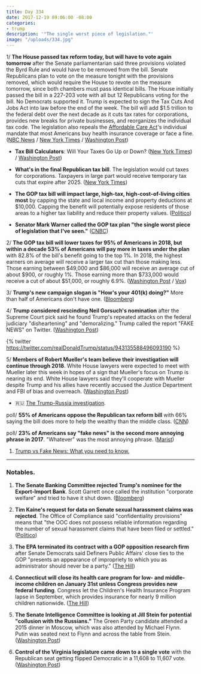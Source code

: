 ```yaml
---
title: Day 334
date: 2017-12-19 09:06:00 -08:00
categories:
- trump
description: '"The single worst piece of legislation."'
image: "/uploads/334.jpg"
---
```


1/ **The House passed tax reform today, but will have to vote again tomorrow** after the Senate parliamentarian said three provisions violated the Byrd Rule and would have to be removed from the bill. Senate Republicans plan to vote on the measure tonight with the provisions removed, which would require the House to revote on the measure tomorrow, since both chambers must pass identical bills. The House initially passed the bill in a 227-203 vote with all but 12 Republicans voting for the bill. No Democrats supported it. Trump is expected to sign the Tax Cuts And Jobs Act into law before the end of the week. The bill will add $1.5 trillion to the federal debt over the next decade as it cuts tax rates for corporations, provides new breaks for private businesses, and reorganizes the individual tax code. The legislation also repeals the <a href="{{ site.url }}{{ site.baseurl }}/trump-health-care/">Affordable Care Act</a>'s individual mandate that most Americans buy health insurance coverage or face a fine. ([NBC News](https://www.nbcnews.com/politics/congress/republican-tax-bill-house-senate-trump-n831161) / [New York Times](https://www.nytimes.com/2017/12/19/us/politics/tax-bill-vote-republicans.html) / [Washington Post](https://www.washingtonpost.com/business/economy/gop-tax-bill-headed-for-quick-passage-in-house-senate-on-tuesday/2017/12/19/61f83dac-e4cf-11e7-9ec2-518810e7d44d_story.html))

* **Tax Bill Calculators**: Will Your Taxes Go Up or Down? ([New York Times](https://www.nytimes.com/interactive/2017/12/17/upshot/tax-calculator.html)) / [Washington Post](https://www.washingtonpost.com/graphics/2017/business/tax-bill-calculator/))

* **What's in the final Republican tax bill**. The legislation would cut taxes for corporations. Taxpayers in large part would receive temporary tax cuts that expire after 2025. ([New York Times](https://www.nytimes.com/interactive/2017/12/15/us/politics/final-republican-tax-bill-cuts.html))

* **The GOP tax bill will impact large, high-tax, high-cost-of-living cities most** by capping the state and local income and property deductions at $10,000. Capping the benefit will potentially expose residents of those areas to a higher tax liability and reduce their property values. ([Politico](https://www.politico.com/story/2017/12/19/cities-republican-tax-bill-304123))

* **Senator Mark Warner called the GOP tax plan "the single worst piece of legislation that I've seen."** ([CNBC](https://www.cnbc.com/2017/12/18/mark-warner-on-gop-tax-plan-worst-piece-of-legislation-ive-seen.html))

2/ **The GOP tax bill will lower taxes for 95% of Americans in 2018, but within a decade 53% of Americans will pay more in taxes under the plan** with 82.8% of the bill's benefit going to the top 1%. In 2018, the highest earners on average will receive a larger tax cut than those making less. Those earning between $49,000 and $86,000 will receive an average cut of about $900, or roughly 1%. Those earning more than $733,000 would receive a cut of about $51,000, or roughly 6.9%. ([Washington Post](https://www.washingtonpost.com/business/economy/the-final-gop-plan-does-more-for-the-middle-class-than-earlier-versions-but-still-skews-heavily-to-the-wealthy/2017/12/18/d385e97a-e442-11e7-9ec2-518810e7d44d_story.html) / [Vox](https://www.vox.com/policy-and-politics/2017/12/18/16791174/republican-tax-bill-congress-conference-tax-policy-center))

3/ **Trump's new campaign slogan is "How's your 401(k) doing?"** More than half of Americans don't have one. ([Bloomberg](https://www.bloomberg.com/news/articles/2017-12-19/trump-asks-how-s-your-401-k-but-most-voters-don-t-have-one))

4/ **Trump considered rescinding Neil Gorsuch's nomination** after the Supreme Court pick said he found Trump's repeated attacks on the federal judiciary "disheartening" and "demoralizing." Trump called the report "FAKE NEWS" on Twitter. ([Washington Post](https://www.washingtonpost.com/politics/trump-reportedly-considered-rescinding-gorsuchs-nomination/2017/12/18/ad2b3b68-e1c7-11e7-9eb6-e3c7ecfb4638_story.html))

{% twitter https://twitter.com/realDonaldTrump/status/943135588496093190 %}

5/ **Members of Robert Mueller's team believe their investigation will continue through 2018**. White House lawyers were expected to meet with Mueller later this week in hopes of a sign that Mueller's focus on Trump is nearing its end. White House lawyers said they'll cooperate with Mueller despite Trump and his allies have recently accused the Justice Department and FBI of bias and overreach. ([Washington Post](https://www.washingtonpost.com/politics/trump-teams-meeting-with-muellers-office-poised-to-ratchet-up-tensions/2017/12/18/15dac668-e41d-11e7-a65d-1ac0fd7f097e_story.html))

* 🇷🇺 [The Trump-<a href="{{ site.baseurl }}/trump-russia-investigation/">Russia investigation</a>](https://whatthefuckjusthappenedtoday.com/trump-russia-investigation/).

poll/ **55% of Americans oppose the Republican tax reform bill** with 66% saying the bill does more to help the wealthy than the middle class. ([CNN](https://www.cnn.com/2017/12/19/politics/cnn-poll-tax-bill-opposition-grows/index.html))

poll/ **23% of Americans say "fake news" is the second more annoying phrase in 2017**. "Whatever" was the most annoying phrase. ([Marist](http://maristpoll.marist.edu/1218-whatever-loses-ground-but-retains-annoying-word-title/))

1. [Trump vs Fake News: What you need to know. ](https://whatthefuckjusthappenedtoday.com/trump-fake-news/)

---

### Notables.

1. **The Senate Banking Committee rejected Trump's nominee for the Export-Import Bank**. Scott Garrett once called the institution "corporate welfare" and tried to have it shut down. ([Bloomberg](https://www.bloomberg.com/news/articles/2017-12-19/trump-pick-for-ex-im-bank-dealt-setback-as-senate-panel-opposes-jbds257k))

2. **Tim Kaine's request for data on Senate sexual harassment claims was rejected**. The Office of Compliance said "confidentiality provisions" means that "the OOC does not possess reliable information regarding the number of sexual harassment claims that have been filed or settled." ([Politico](https://www.politico.com/story/2017/12/18/kaine-senate-harassment-data-304736))

3. **The EPA terminated its contract with a GOP opposition research firm** after Senate Democrats said Definers Public Affairs' close ties to the GOP "presents an appearance of impropriety to which you as administrator should never be a party." ([The Hill](http://thehill.com/policy/energy-environment/365619-epa-ends-contract-with-gop-opposition-research-firm-after-media))

4. **Connecticut will close its health care program for low- and middle-income children on January 31st unless Congress provides new federal funding**. Congress let the Children's Health Insurance Program lapse in September, which provides insurance for nearly 9 million children nationwide. ([The Hill](http://thehill.com/policy/healthcare/365598-connecticut-to-end-childrens-health-program-unless-it-gets-money-from))

5. **The Senate Intelligence Committee is looking at Jill Stein for potential "collusion with the Russians."** The Green Party candidate attended a 2015 dinner in Moscow, which was also attended by Michael Flynn. Putin was seated next to Flynn and across the table from Stein. ([Washington Post](https://www.washingtonpost.com/powerpost/senate-intel-committee-investigating-jill-stein-campaign-for-collusion-with-the-russians/2017/12/18/ea7f3f1a-e44b-11e7-833f-155031558ff4_story.html))

6. **Control of the Virginia legislature came down to a single vote** with the Republican seat getting flipped Democratic in a 11,608 to 11,607 vote. ([Washington Post](https://www.washingtonpost.com/local/virginia-politics/democrat-wins-va-house-seat-in-recount-by-single-vote-creating-50-50-tie-in-legislature/2017/12/19/3ff227ae-e43e-11e7-ab50-621fe0588340_story.html))